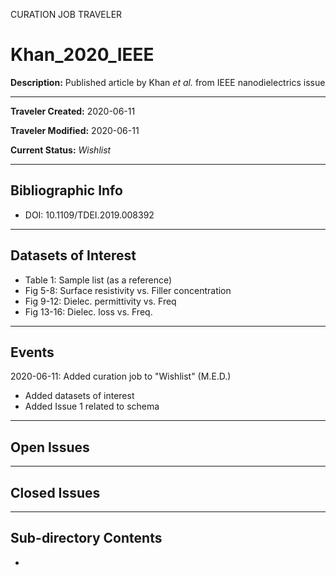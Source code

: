CURATION JOB TRAVELER

# Khan_2020_IEEE

**Description:** Published article by Khan *et al.* from IEEE nanodielectrics issue

---

**Traveler Created:** 2020-06-11

**Traveler Modified:** 2020-06-11

**Current Status:** *Wishlist*

---

## Bibliographic Info

* DOI: 10.1109/TDEI.2019.008392

---

## Datasets of Interest

* Table 1: Sample list (as a reference)
* Fig 5-8: Surface resistivity vs. Filler concentration
* Fig 9-12: Dielec. permittivity vs. Freq
* Fig 13-16: Dielec. loss vs. Freq.

---

## Events

2020-06-11: Added curation job to "Wishlist" (M.E.D.)
* Added datasets of interest
* Added Issue 1 related to schema


---

## Open Issues


---

## Closed Issues



---

## Sub-directory Contents

* 
